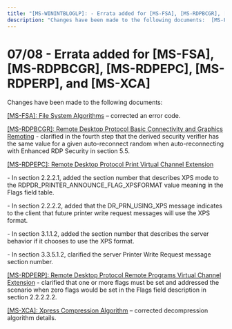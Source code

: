 ```yaml
---
title: "[MS-WININTBLOGLP]: - Errata added for [MS-FSA], [MS-RDPBCGR], [MS-RDPEPC], [MS-RDPERP], and [MS-XCA]"
description: "Changes have been made to the following documents:  [MS-FSA]: File System Algorithms – corrected an error code.  [MS-RDPBCGR]: Remote Desktop"
---
```


# 07/08 - Errata added for [MS-FSA], [MS-RDPBCGR], [MS-RDPEPC], [MS-RDPERP], and [MS-XCA]

<p> </p>
<p>Changes have been made to the following documents:</p>

<p><span><a href="/openspecs/windows_protocols/MS-WINERRATA/78a1a199-26c9-42e6-a3ac-4d3ee71dc69b">[MS-FSA]:
File System Algorithms</a></span> – corrected an error code.</p>

<p><span><a href="/openspecs/windows_protocols/MS-WINERRATA/a837c4b6-d2c1-4833-9d0a-e83744882959">[MS-RDPBCGR]:
Remote Desktop Protocol Basic Connectivity and Graphics Remoting</a></span> -
clarified in the fourth step that the derived security verifier has the same
value for a given auto-reconnect random when auto-reconnecting with Enhanced
RDP Security in section 5.5.&#8203;&#8203;</p>

<p><span><a href="/openspecs/windows_protocols/MS-WINERRATA/5a52e590-16b9-47e9-8421-a4757a6e7b04">[MS-RDPEPC]:
Remote Desktop Protocol Print Virtual Channel Extension</a></span>  </p>

<p>- In section 2.2.2.1, added the section number that
describes XPS mode to the RDPDR_PRINTER_ANNOUNCE_FLAG_XPSFORMAT value meaning
in the Flags field table.&#8203;</p>

<p>- In section 2.2.2.2, added that the DR_PRN_USING_XPS message
indicates to the client that future printer write request messages will use the
XPS format.&#8203;</p>

<p>- In section 3.1.1.2, added the section number that
describes the server behavior if it chooses to use the XPS format. &#8203;</p>

<p>- In section 3.3.5.1.2, clarified the server Printer Write
Request message section number.&#8203;</p>

<p><span><a href="/openspecs/windows_protocols/MS-WINERRATA/216fae20-734c-4822-92d6-21f0fcbb9bc9">[MS-RDPERP]:
Remote Desktop Protocol Remote Programs Virtual Channel Extension</a></span> -
clarified that one or more flags must be set and addressed the scenario when
zero flags would be set in the Flags field description in section
2.2.2.2.2.&#8203;</p>

<p><span><a href="/openspecs/windows_protocols/MS-WINERRATA/fcf3306b-da9e-4da5-b8d0-4152db713231">[MS-XCA]:
Xpress Compression Algorithm</a></span> – corrected decompression algorithm
details. </p>


                
